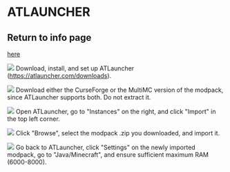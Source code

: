 
# ATLAUNCHER 

## Return to info page
[here]()

![](https://cdn.discordapp.com/emojis/995680773728370768.webp?size=44&quality=lossless) Download, install, and set up ATLauncher (https://atlauncher.com/downloads). 

![](https://cdn.discordapp.com/emojis/995680773728370768.webp?size=44&quality=lossless) Download either the CurseForge or the MultiMC version of the modpack, since ATLauncher supports both. Do not extract it.

![](https://cdn.discordapp.com/emojis/995680773728370768.webp?size=44&quality=lossless) Open ATLauncher, go to "Instances" on the right, and click "Import" in the top left corner.

![](https://cdn.discordapp.com/emojis/995680773728370768.webp?size=44&quality=lossless) Click "Browse", select the modpack .zip you downloaded, and import it. 

![](https://cdn.discordapp.com/emojis/995680773728370768.webp?size=44&quality=lossless) Go back to ATLauncher, click "Settings" on the newly imported modpack, go to "Java/Minecraft", and ensure sufficient maximum RAM (6000-8000).
